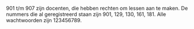 901 t/m 907 zijn docenten, die hebben rechten om lessen aan te maken.
De nummers die al geregistreerd staan zijn 901, 129, 130, 161, 181.
Alle wachtwoorden zijn 123456789.
